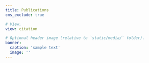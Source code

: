 ```yaml
---
title: Publications
cms_exclude: true

# View.
view: citation

# Optional header image (relative to `static/media/` folder).
banner:
  caption: 'sample text'
  image: ''
---
```


